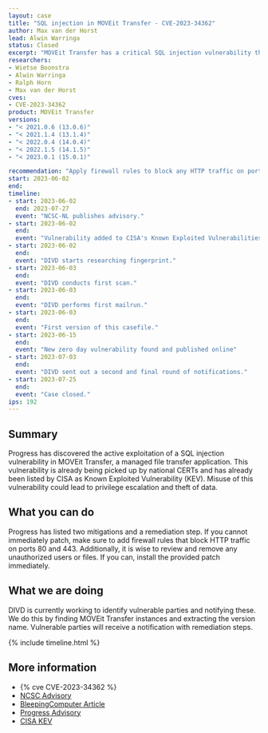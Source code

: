 ```yaml
---
layout: case
title: "SQL injection in MOVEit Transfer - CVE-2023-34362"
author: Max van der Horst
lead: Alwin Warringa
status: Closed
excerpt: "MOVEit Transfer has a critical SQL injection vulnerability that is actively exploited for data theft."
researchers:
- Wietse Boonstra
- Alwin Warringa
- Ralph Horn
- Max van der Horst
cves:
- CVE-2023-34362
product: MOVEit Transfer
versions: 
- "< 2021.0.6 (13.0.6)"
- "< 2021.1.4 (13.1.4)"
- "< 2022.0.4 (14.0.4)"
- "< 2022.1.5 (14.1.5)"
- "< 2023.0.1 (15.0.1)"

recommendation: "Apply firewall rules to block any HTTP traffic on ports 80 and 443 until patch installment, review and delete any unauthorized users and files, install the provided patch."
start: 2023-06-02
end: 
timeline:
- start: 2023-06-02
  end: 2023-07-27
  event: "NCSC-NL publishes advisory."
- start: 2023-06-02
  end:
  event: "Vulnerability added to CISA's Known Exploited Vulnerabilities."
- start: 2023-06-02
  end:
  event: "DIVD starts researching fingerprint."
- start: 2023-06-03
  end:
  event: "DIVD conducts first scan."
- start: 2023-06-03
  end:
  event: "DIVD performs first mailrun."
- start: 2023-06-03
  end:
  event: "First version of this casefile."
- start: 2023-06-15
  end:
  event: "New zero day vulnerability found and published online"
- start: 2023-07-03
  end:
  event: "DIVD sent out a second and final round of notifications."
- start: 2023-07-25
  end:
  event: "Case closed."
ips: 192
---
```


## Summary

Progress has discovered the active exploitation of a SQL injection vulnerability in MOVEit Transfer, a managed file transfer application. This vulnerability is already being picked up by national CERTs and has already been listed by CISA as Known Exploited Vulnerability (KEV). Misuse of this vulnerability could lead to privilege escalation and theft of data.

## What you can do

Progress has listed two mitigations and a remediation step. If you cannot immediately patch, make sure to add firewall rules that block HTTP traffic on ports 80 and 443. Additionally, it is wise to review and remove any unauthorized users or files. If you can, install the provided patch immediately. 

## What we are doing

DIVD is currently working to identify vulnerable parties and notifying these. We do this by finding MOVEit Transfer instances and extracting the version name. Vulnerable parties will receive a notification with remediation steps.

{% include timeline.html %}

## More information

* {% cve CVE-2023-34362 %}
* [NCSC Advisory](https://www.ncsc.nl/actueel/advisory?id=NCSC%2D2023%2D0268)
* [BleepingComputer Article](https://www.bleepingcomputer.com/news/security/new-moveit-transfer-zero-day-mass-exploited-in-data-theft-attacks/amp/)
* [Progress Advisory](https://community.progress.com/s/article/MOVEit-Transfer-Critical-Vulnerability-15June2023)
* [CISA KEV](https://www.cisa.gov/known-exploited-vulnerabilities-catalog)

